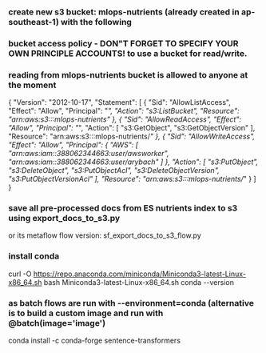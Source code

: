 ### create new s3 bucket: mlops-nutrients (already created in ap-southeast-1) with the following 
### bucket access policy - DON"T FORGET TO SPECIFY YOUR OWN PRINCIPLE ACCOUNTS! to use a bucket for read/write.
### reading from mlops-nutrients bucket is allowed to anyone at the moment

{
    "Version": "2012-10-17",
    "Statement": [
        {
            "Sid": "AllowListAccess",
            "Effect": "Allow",
            "Principal": "*",
            "Action": "s3:ListBucket",
            "Resource": "arn:aws:s3:::mlops-nutrients"
        },
        {
            "Sid": "AllowReadAccess",
            "Effect": "Allow",
            "Principal": "*",
            "Action": [
                "s3:GetObject",
                "s3:GetObjectVersion"
            ],
            "Resource": "arn:aws:s3:::mlops-nutrients/*"
        },
        {
            "Sid": "AllowWriteAccess",
            "Effect": "Allow",
            "Principal": {
                "AWS": [
                    "arn:aws:iam::388062344663:user/awsworker",
                    "arn:aws:iam::388062344663:user/arybach"
                ]
            },
            "Action": [
                "s3:PutObject",
                "s3:DeleteObject",
                "s3:PutObjectAcl",
                "s3:DeleteObjectVersion",
                "s3:PutObjectVersionAcl"
            ],
            "Resource": "arn:aws:s3:::mlops-nutrients/*"
        }
    ]
}

### save all pre-processed docs from ES nutrients index to s3 using export_docs_to_s3.py
or its metaflow flow version:
sf_export_docs_to_s3_flow.py


### install conda
curl -O https://repo.anaconda.com/miniconda/Miniconda3-latest-Linux-x86_64.sh
bash Miniconda3-latest-Linux-x86_64.sh
conda --version

### as batch flows are run with --environment=conda (alternative is to build a custom image and run with @batch(image='image')
conda install -c conda-forge sentence-transformers